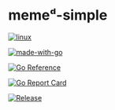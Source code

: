 # memeᵈ-simple

[![linux](https://svgshare.com/i/Zhy.svg)](https://svgshare.com/i/Zhy.svg)

[![made-with-go](https://img.shields.io/badge/Made%20with-Go-1f425f.svg)](https://go.dev/)

[![Go Reference](https://pkg.go.dev/badge/github.com/zhews/memed-simple.svg)](https://pkg.go.dev/github.com/zhews/memed-simple)

[![Go Report Card](https://goreportcard.com/badge/github.com/zhews/memed-simple)](https://goreportcard.com/report/github.com/zhews/memed-simple)

[![Release](https://img.shields.io/github/release/zhews/memed-simple.svg?style=flat-square)](https://github.com/zhews/memed-simple/releases/latest)
